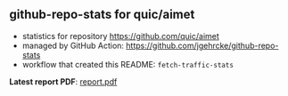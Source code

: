 ## github-repo-stats for quic/aimet

- statistics for repository https://github.com/quic/aimet
- managed by GitHub Action: https://github.com/jgehrcke/github-repo-stats
- workflow that created this README: `fetch-traffic-stats`

**Latest report PDF**: [report.pdf](https://github.com/njjetha/OSDO/raw/github-repo-stats/quic/aimet/latest-report/report.pdf)

